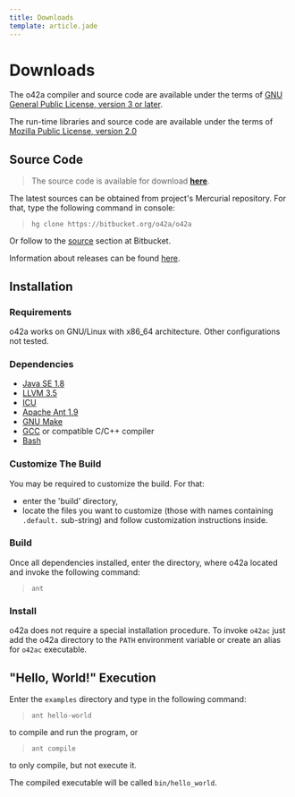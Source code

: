 ```yaml
---
title: Downloads
template: article.jade
---
```


Downloads
==========

The o42a compiler and source code are available under the terms of 
[GNU General Public License, version 3 or later][GPL].

The run-time libraries and source code are available under the terms of
[Mozilla Public License, version 2.0][MPL]

[GPL]: http://gnu.org/licenses/gpl-3.0.html
[MPL]: http://www.mozilla.org/MPL/2.0


Source Code
-----------

> The source code is available for download
> **[here](http://bitbucket.org/o42a/o42a/downloads)**.

The latest sources can be obtained from project's Mercurial repository.
For that, type the following command in console:

> `hg clone https://bitbucket.org/o42a/o42a`

Or follow to the [source](http://bitbucket.org/o42a/o42a/src) section
at Bitbucket.

Information about releases can be found [here](/releases/index.html).


Installation
------------

### Requirements ###

o42a works on GNU/Linux with x86_64 architecture.
Other configurations not tested.


### Dependencies ###

* [Java SE 1.8](http://www.oracle.com/technetwork/java/index.html)
* [LLVM 3.5](http://llvm.org)
* [ICU](http://icu-project.org)
* [Apache Ant 1.9](http://ant.apache.org/)
* [GNU Make](http://gnu.org/software/make/)
* [GCC](http://gnu.org/software/gcc/) or compatible C/C++ compiler
* [Bash](http://gnu.org/software/bash/)


### Customize The Build ###

You may be required to customize the build. For that:

* enter the 'build' directory,
* locate the files you want to customize (those with names containing
  `.default.` sub-string) and follow customization instructions inside.


### Build ###

Once all dependencies installed, enter the directory, where o42a located
and invoke the following command:

> `ant`


### Install ###

o42a does not require a special installation procedure. To invoke `o42ac`
just add the o42a directory to the `PATH` environment variable or create
an alias for `o42ac` executable.


"Hello, World!" Execution
--------------------------

Enter the `examples` directory and type in the following command:

> `ant hello-world`

to compile and run the program, or

> `ant compile`

to only compile, but not execute it.

The compiled executable will be called `bin/hello_world`.
